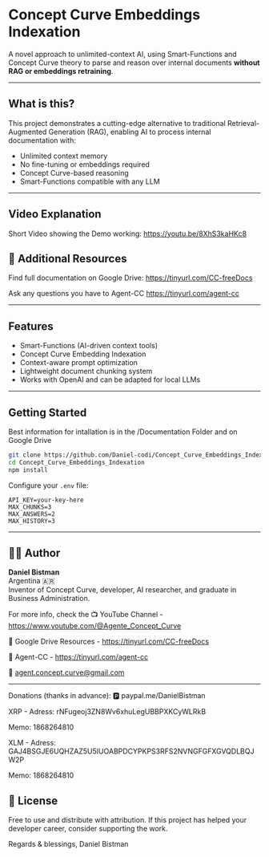 
# Concept Curve Embeddings Indexation

A novel approach to unlimited-context AI, using Smart-Functions and Concept Curve theory to parse and reason over internal documents **without RAG or embeddings retraining**.

---

##  What is this?

This project demonstrates a cutting-edge alternative to traditional Retrieval-Augmented Generation (RAG), enabling AI to process internal documentation with:

-  Unlimited context memory
-  No fine-tuning or embeddings required
-  Concept Curve-based reasoning
-  Smart-Functions compatible with any LLM

---

## Video Explanation

Short Video showing the Demo working: https://youtu.be/8XhS3kaHKc8



## 📂 Additional Resources

Find full documentation on Google Drive: https://tinyurl.com/CC-freeDocs

Ask any questions you have to Agent-CC
https://tinyurl.com/agent-cc

---

##  Features

- Smart-Functions (AI-driven context tools)
- Concept Curve Embedding Indexation
- Context-aware prompt optimization
- Lightweight document chunking system
- Works with OpenAI and can be adapted for local LLMs

---

##  Getting Started
Best information for intallation is in the /Documentation Folder and on Google Drive

```bash
git clone https://github.com/Daniel-codi/Concept_Curve_Embeddings_Indexation.git
cd Concept_Curve_Embeddings_Indexation
npm install
```

Configure your `.env` file:
```
API_KEY=your-key-here
MAX_CHUNKS=3
MAX_ANSWERS=2
MAX_HISTORY=3
```

---

## 🧑‍💻 Author

**Daniel Bistman**  
Argentina 🇦🇷  
Inventor of Concept Curve, developer, AI researcher, and graduate in Business Administration.

For more info, check the
📺 YouTube Channel - https://www.youtube.com/@Agente_Concept_Curve

📁 Google Drive Resources - https://tinyurl.com/CC-freeDocs

💬 Agent-CC - https://tinyurl.com/agent-cc

📧 agent.concept.curve@gmail.com



---
Donations (thanks in advance): 🅿️ paypal.me/DanielBistman

XRP - Adress: rNFugeoj3ZN8Wv6xhuLegUBBPXKCyWLRkB

Memo: 1868264810

XLM - Adress: GAJ4BSGJE6UQHZAZ5U5IUOABPDCYPKPS3RFS2NVNGFGFXGVQDLBQJW2P

Memo: 1868264810


## 📜 License
Free to use and distribute with attribution.
If this project has helped your developer career, consider supporting the work.


Regards & blessings,
Daniel Bistman
